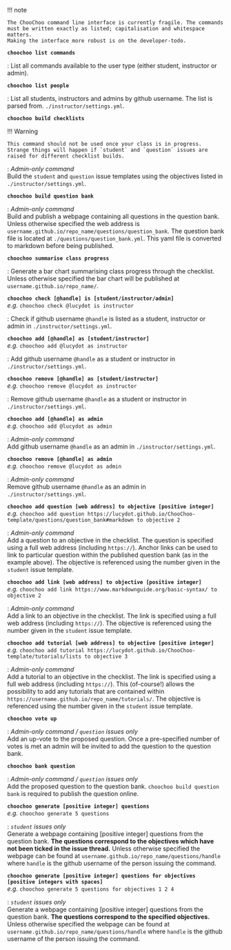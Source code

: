 !!! note

    The ChooChoo command line interface is currently fragile. The commands must be written exactly as listed; capitalisation and whitespace matters. 
    Making the interface more robust is on the developer-todo.

**`choochoo list commands`**

:   List all commands available to the user type (either student, instructor or admin).

**`choochoo list people`**

:   List all students, instructors and admins by github username. The list is parsed from. `./instructor/settings.yml`.

**`choochoo build checklists`**
    
!!! Warning

    This command should not be used once your class is in progress. Strange things will happen if `student` and `question` issues are raised for different checklist builds. 

:   *Admin-only command*  
    Build the `student` and `question` issue templates using the objectives listed in `./instructor/settings.yml`.

**`choochoo build question bank`**
    
:   *Admin-only command*  
    Build and publish a webpage containing all questions in the question bank. Unless otherwise specified the web address is `username.github.io/repo_name/questions/question_bank`. The question bank file is located at `./questions/question_bank.yml`. This yaml file is converted to markdown before being published.

**`choochoo summarise class progress`**

:   Generate a bar chart summarising class progress through the checklist. Unless otherwise specified the bar chart will be published at `username.github.io/repo_name/`. 

**`choochoo check [@handle] is [student/instructor/admin]`**    
*e.g.* `choochoo check @lucydot is instructor`

:    Check if github username `@handle` is listed as a student, instructor or admin in `./instructor/settings.yml`.

**`choochoo add [@handle] as [student/instructor]`**    
*e.g.* `choochoo add @lucydot as instructor`

:    Add github username `@handle` as a student or instructor in `./instructor/settings.yml`.

**`choochoo remove [@handle] as [student/instructor]`**     
*e.g.* `choochoo remove @lucydot as instructor`

:    Remove github username `@handle` as a student or instructor in `./instructor/settings.yml`.

**`choochoo add [@handle] as admin`**       
*e.g.* `choochoo add @lucydot as admin`

:    *Admin-only command*  
    Add github username `@handle` as an admin in `./instructor/settings.yml`.

**`choochoo remove [@handle] as admin`**        
*e.g.* `choochoo remove @lucydot as admin`

:    *Admin-only command*  
    Remove github username `@handle` as an admin in `./instructor/settings.yml`.
    
**`choochoo add question [web address] to objective [positive integer]`**        
*e.g.* `choochoo add question https://lucydot.github.io/ChooChoo-template/questions/question_bank#markdown to objective 2`

:    *Admin-only command*  
    Add a question to an objective in the checklist. The question is specified using a full web address (including `https://`). Anchor links can be used to link to particular question within the published question bank (as in the example above). The objective is referenced using the number given in the `student` issue template.

**`choochoo add link [web address] to objective [positive integer]`**       
*e.g.* `choochoo add link https://www.markdownguide.org/basic-syntax/ to objective 2`

:   *Admin-only command*  
    Add a link to an objective in the checklist. The link is specified using a full web address (including `https://`). The objective is referenced using the number given in the `student` issue template.

**`choochoo add tutorial [web address] to objective [positive integer]`**       
*e.g.* `choochoo add tutorial https://lucydot.github.io/ChooChoo-template/tutorials/lists to objective 3`

:   *Admin-only command*  
    Add a tutorial to an objective in the checklist. The link is specified using a full web address (including `https://`). This (of-course!) allows the possibility to add any tutorials that are contained within `https://username.github.io/repo_name/tutorials/`. The objective is referenced using the number given in the `student` issue template.

**`choochoo vote up`**

:    *Admin-only command / `question` issues only*  
    Add an up-vote to the proposed question. Once a pre-specified number of votes is met an admin will be invited to add the question to the question bank.

**`choochoo bank question`**

:   *Admin-only command / `question` issues only*  
    Add the proposed question to the question bank. `choochoo build question bank` is required to publish the question online.

**`choochoo generate [positive integer] questions`**    
*e.g.* `choochoo generate 5 questions`

:    *`student` issues only*  
     Generate a webpage containing [positive integer] questions from the question bank. **The questions correspond to the objectives which have not been ticked in the issue thread.** Unless otherwise specified the webpage can be found at `username.github.io/repo_name/questions/handle` where `handle` is the github username of the person issuing the command.

**`choochoo generate [positive integer] questions for objectives [positive integers with spaces]`**     
*e.g.* `choochoo generate 5 questions for objectives 1 2 4`

:   *`student` issues only*  
     Generate a webpage containing [positive integer] questions from the question bank. **The questions correspond to the specified objectives.** Unless otherwise specified the webpage can be found at `username.github.io/repo_name/questions/handle` where `handle` is the github username of the person issuing the command.

